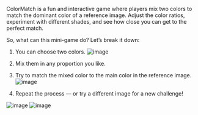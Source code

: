 ColorMatch is a fun and interactive game where players mix two colors to match the dominant color of a reference image. Adjust the color ratios, experiment with different shades, and see how close you can get to the perfect match. 

So, what can this mini-game do? Let’s break it down:

1. You can choose two colors.
![image](https://github.com/user-attachments/assets/43c38b4d-1f0c-4092-b3d3-4a82d4f825f0)

2. Mix them in any proportion you like.
3. Try to match the mixed color to the main color in the reference image.
![image](https://github.com/user-attachments/assets/ce369cbb-2ca7-4e52-a745-93f3418ecf95)

4. Repeat the process — or try a different image for a new challenge!

![image](https://github.com/user-attachments/assets/fe809fc3-c542-468a-87f0-8e008f6d59f7)
![image](https://github.com/user-attachments/assets/25310bdc-ed17-442b-83ee-5547629afe0e)
